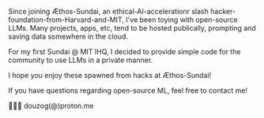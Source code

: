 Since joining Æthos-Sundai, an ethical-AI-accelerationr slash hacker-foundation-from-Harvard-and-MIT, I've been toying with open-source LLMs. Many projects, apps, etc, tend to be hosted publically, prompting and saving data somewhere in the cloud.

For my first Sundai @ MIT IHQ, I decided to provide simple code for the community to use LLMs in a private manner.

I hope you enjoy these spawned from hacks at Æthos-Sundai!

If you have questions regarding open-source ML, feel free to contact me!

🥷🏼👾 douzog(@)proton.me
